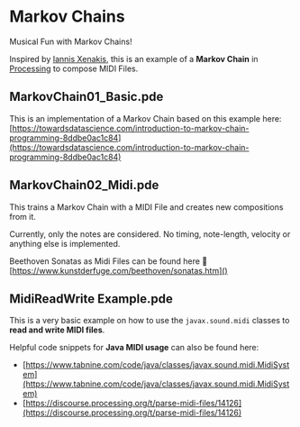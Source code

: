 # Markov Chains
 Musical Fun with Markov Chains!

Inspired by [Iannis Xenakis](https://en.wikipedia.org/wiki/Iannis_Xenakis), this is an example of a **Markov Chain** in [Processing](https://processing.org) to compose MIDI Files.


## MarkovChain01_Basic.pde
This is an implementation of a Markov Chain based on this example here:
[https://towardsdatascience.com/introduction-to-markov-chain-programming-8ddbe0ac1c84](https://towardsdatascience.com/introduction-to-markov-chain-programming-8ddbe0ac1c84)

## MarkovChain02_Midi.pde
This trains a Markov Chain with a MIDI File and creates new compositions from it.

Currently, only the notes are considered. No timing, note-length, velocity or anything else is implemented.

Beethoven Sonatas as Midi Files can be found here 🙂
[https://www.kunstderfuge.com/beethoven/sonatas.htm]()


## MidiReadWrite Example.pde
This is a very basic example on how to use the `javax.sound.midi` classes to **read and write MIDI files**.

Helpful code snippets for **Java MIDI usage** can also be found here:

* [https://www.tabnine.com/code/java/classes/javax.sound.midi.MidiSystem](https://www.tabnine.com/code/java/classes/javax.sound.midi.MidiSystem)
* [https://discourse.processing.org/t/parse-midi-files/14126](https://discourse.processing.org/t/parse-midi-files/14126)
